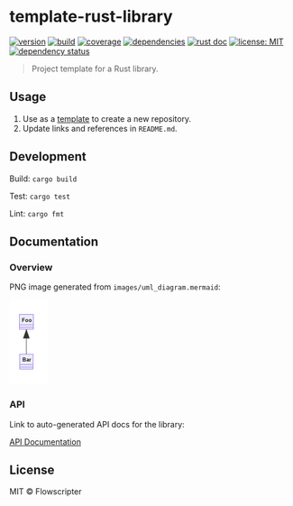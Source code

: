 # template-rust-library

[![version](https://img.shields.io/github/v/release/flowscripter/template-rust-library?sort=semver)](https://github.com/flowscripter/template-rust-library/releases)
[![build](https://img.shields.io/github/workflow/status/flowscripter/template-rust-library/release-rust-library)](https://github.com/flowscripter/template-rust-library/actions/workflows/release-rust-library.yml)
[![coverage](https://codecov.io/gh/flowscripter/template-rust-library/branch/main/graph/badge.svg?token=EMFT2938ZF)](https://codecov.io/gh/flowscripter/template-rust-library)
[![dependencies](https://deps.rs/repo/github/flowscripter/template-rust-library/status.svg)](https://deps.rs/crate/flowscripter_template_rust_library)
[![rust doc](https://img.shields.io/docsrs/flowscripter_template_rust_library)](https://docs.rs/flowscripter_template_rust_library)
[![license: MIT](https://img.shields.io/github/license/flowscripter/template-rust-library)](https://github.com/flowscripter/template-rust-library/blob/main/LICENSE)
[![dependency status](https://deps.rs/crate/flowscripter_template_rust_library/latest/status.svg)](https://deps.rs/crate/flowscripter_template_rust_library/0.1.0)

> Project template for a Rust library.

## Usage

1. Use as a
   [template](https://docs.github.com/en/github/creating-cloning-and-archiving-repositories/creating-a-repository-from-a-template)
   to create a new repository.
2. Update links and references in `README.md`.

## Development

Build: `cargo build`

Test: `cargo test`

Lint: `cargo fmt`

## Documentation

### Overview

PNG image generated from `images/uml_diagram.mermaid`:

![UML Diagram](images/uml_diagram.png "UML Diagram")

### API

Link to auto-generated API docs for the library:

[API Documentation](https://docs.rs/crate/flowscripter_template_rust_library/latest)

## License

MIT © Flowscripter
